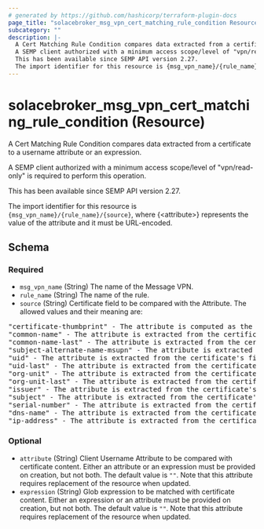 ```yaml
---
# generated by https://github.com/hashicorp/terraform-plugin-docs
page_title: "solacebroker_msg_vpn_cert_matching_rule_condition Resource - solacebroker"
subcategory: ""
description: |-
  A Cert Matching Rule Condition compares data extracted from a certificate to a username attribute or an expression.
  A SEMP client authorized with a minimum access scope/level of "vpn/read-only" is required to perform this operation.
  This has been available since SEMP API version 2.27.
  The import identifier for this resource is {msg_vpn_name}/{rule_name}/{source}, where {&lt;attribute&gt;} represents the value of the attribute and it must be URL-encoded.
---
```


# solacebroker_msg_vpn_cert_matching_rule_condition (Resource)

A Cert Matching Rule Condition compares data extracted from a certificate to a username attribute or an expression.



A SEMP client authorized with a minimum access scope/level of "vpn/read-only" is required to perform this operation.

This has been available since SEMP API version 2.27.

The import identifier for this resource is `{msg_vpn_name}/{rule_name}/{source}`, where {&lt;attribute&gt;} represents the value of the attribute and it must be URL-encoded.



<!-- schema generated by tfplugindocs -->
## Schema

### Required

- `msg_vpn_name` (String) The name of the Message VPN.
- `rule_name` (String) The name of the rule.
- `source` (String) Certificate field to be compared with the Attribute. The allowed values and their meaning are:

<pre>
"certificate-thumbprint" - The attribute is computed as the SHA-1 hash over the entire DER-encoded contents of the client certificate.
"common-name" - The attribute is extracted from the certificate's first instance of the Common Name attribute in the Subject DN.
"common-name-last" - The attribute is extracted from the certificate's last instance of the Common Name attribute in the Subject DN.
"subject-alternate-name-msupn" - The attribute is extracted from the certificate's Other Name type of the Subject Alternative Name and must have the msUPN signature.
"uid" - The attribute is extracted from the certificate's first instance of the User Identifier attribute in the Subject DN.
"uid-last" - The attribute is extracted from the certificate's last instance of the User Identifier attribute in the Subject DN.
"org-unit" - The attribute is extracted from the certificate's first instance of the Org Unit attribute in the Subject DN.
"org-unit-last" - The attribute is extracted from the certificate's last instance of the Org Unit attribute in the Subject DN.
"issuer" - The attribute is extracted from the certificate's Issuer DN.
"subject" - The attribute is extracted from the certificate's Subject DN.
"serial-number" - The attribute is extracted from the certificate's Serial Number.
"dns-name" - The attribute is extracted from the certificate's Subject Alt Name DNS Name.
"ip-address" - The attribute is extracted from the certificate's Subject Alt Name IP Address.
</pre>

### Optional

- `attribute` (String) Client Username Attribute to be compared with certificate content. Either an attribute or an expression must be provided on creation, but not both. The default value is `""`. Note that this attribute requires replacement of the resource when updated.
- `expression` (String) Glob expression to be matched with certificate content. Either an expression or an attribute must be provided on creation, but not both. The default value is `""`. Note that this attribute requires replacement of the resource when updated.

